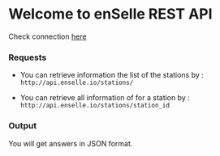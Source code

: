 # Welcome to enSelle REST API

Check connection [here](http://api.enselle.io/connect)

### Requests
- You can retrieve information the list of the stations by :
`http://api.enselle.io/stations/`

- You can retrieve all information of for a station by :
`http://api.enselle.io/stations/station_id`

### Output
You will get answers in JSON format.
